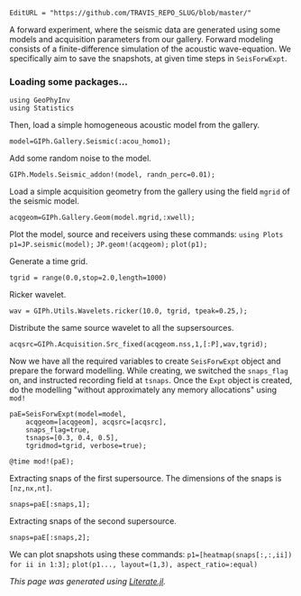 ```@meta
EditURL = "https://github.com/TRAVIS_REPO_SLUG/blob/master/"
```

A forward experiment, where the seismic data are generated
using some models and acquisition parameters from our gallery.
Forward modeling consists of a finite-difference simulation of the acoustic wave-equation.
We specifically aim to save the snapshots, at given time steps in `SeisForwExpt`.

### Loading some packages...

```@example create_snaps
using GeoPhyInv
using Statistics
```

Then, load a simple homogeneous acoustic model from the gallery.

```@example create_snaps
model=GIPh.Gallery.Seismic(:acou_homo1);
```

Add some random noise to the model.

```@example create_snaps
GIPh.Models.Seismic_addon!(model, randn_perc=0.01);
```

Load a simple acquisition geometry from the gallery using the field `mgrid` of the seismic model.

```@example create_snaps
acqgeom=GIPh.Gallery.Geom(model.mgrid,:xwell);
```

Plot the model, source and receivers using these commands:
`using Plots`
`p1=JP.seismic(model);`
`JP.geom!(acqgeom);`
`plot(p1);`

Generate a time grid.

```@example create_snaps
tgrid = range(0.0,stop=2.0,length=1000)
```

Ricker wavelet.

```@example create_snaps
wav = GIPh.Utils.Wavelets.ricker(10.0, tgrid, tpeak=0.25,);
```

Distribute the same source wavelet to all the supsersources.

```@example create_snaps
acqsrc=GIPh.Acquisition.Src_fixed(acqgeom.nss,1,[:P],wav,tgrid);
```

Now we have all the required variables to create `SeisForwExpt` object and
prepare the forward modelling.
While creating, we switched the `snaps_flag` on, and instructed recording field at
`tsnaps`.
Once the `Expt` object is created, do the modelling "without approximately any
memory allocations" using `mod!`

```@example create_snaps
paE=SeisForwExpt(model=model,
	acqgeom=[acqgeom], acqsrc=[acqsrc],
	snaps_flag=true,
	tsnaps=[0.3, 0.4, 0.5],
	tgridmod=tgrid, verbose=true);

@time mod!(paE);
```

Extracting snaps of the first supersource. The dimensions of the snaps is `[nz,nx,nt]`.

```@example create_snaps
snaps=paE[:snaps,1];
```

Extracting snaps of the second supersource.

```@example create_snaps
snaps=paE[:snaps,2];
```

We can plot snapshots using these commands:
`p1=[heatmap(snaps[:,:,ii]) for ii in 1:3];`
`plot(p1..., layout=(1,3), aspect_ratio=:equal)`

*This page was generated using [Literate.jl](https://github.com/fredrikekre/Literate.jl).*

